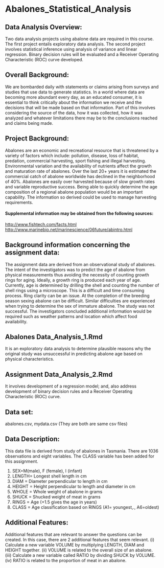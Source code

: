 # Abalones_Statistical_Analysis

## Data Analysis Overview:
Two data analysis projects using abalone data are required in this course. The first project entails exploratory data analysis. The second project involves statistical inference using analysis of variance and linear regression. Binary decision rules will be evaluated and a Receiver Operating Characteristic (ROC) curve developed.

## Overall Background:
We are bombarded daily with statements or claims arising from surveys and studies that use data to generate statistics. In a world where data are becoming more abundant every day, as an educated consumer, it is essential to think critically about the information we receive and the decisions that will be made based on that information. Part of this involves considering the source of the data, how it was collected, how it was analyzed and whatever limitations there may be to the conclusions reached and claims being made.

## Project Background:
Abalones are an economic and recreational resource that is threatened by a variety of factors which include: pollution, disease, loss of habitat, predation, commercial harvesting, sport fishing and illegal harvesting. Environmental variation and the availability of nutrients affect the growth and maturation rate of abalones. Over the last 20+ years it is estimated the commercial catch of abalone worldwide has declined in the neighborhood of 40%. Abalones are easily over harvested because of slow growth rates and variable reproductive success. Being able to quickly determine the age composition of a regional abalone population would be an important capability. The information so derived could be used to manage harvesting requirements.

#### Supplemental information may be obtained from the following sources:
http://www.fishtech.com/facts.html http://www.marinebio.net/marinescience/06future/abintro.html


## Background information concerning the assignment data:
The assignment data are derived from an observational study of abalones. The intent of the investigators was to predict the age of abalone from physical measurements thus avoiding the necessity of counting growth rings for aging. Ideally, a growth ring is produced each year of age. Currently, age is determined by drilling the shell and counting the number of shell rings using a microscope. This is a difficult and time consuming process. Ring clarity can be an issue. At the completion of the breeding season sexing abalone can be difficult. Similar difficulties are experienced when trying to determine the sex of immature abalone.
The study was not successful. The investigators concluded additional information would be required such as weather patterns and location which affect food availability.


## Abalones Data_Analysis_1.Rmd 
It is an exploratory data analysis to determine plausible reasons why the original study was unsuccessful in predicting abalone age based on physical characteristics.
## Assignment Data_Analysis_2.Rmd 
It involves development of a regression model; and, also address development of binary decision rules and a Receiver Operating Characteristic (ROC) curve.

## Data set: 
abalones.csv, mydata.csv (They are both are same csv files) 

## Data Description: 
This data file is derived from study of abalones in Tasmania. There are 1036 observations and eight variables. The CLASS variable has been added for this assignment.

1. SEX=M(male), F (female), I (infant)
2. LENGTH= Longest shell length in cm
3. DIAM = Diameter perpendicular to length in cm
4. HEIGHT = Height perpendicular to length and diameter in cm
5. WHOLE = Whole weight of abalone in grams
6. SHUCK = Shucked weight of meat in grams
7. RINGS = Age (+1.5 gives the age in years)
8. CLASS = Age classification based on RINGS (A1= youngest,., A6=oldest)

## Additional Features:
Additional features that are relevant to answer the questions can be created. In this case, there are 2 additional features that seem relevant. 
(i) Calculate a new variable VOLUME by multiplying LENGTH, DIAM and HEIGHT together. 
(ii) VOLUME is related to the overall size of an abalone. 
(iii) Calculate a new variable called RATIO by dividing SHUCK by VOLUME. 
(iv) RATIO is related to the proportion of meat in an abalone.




